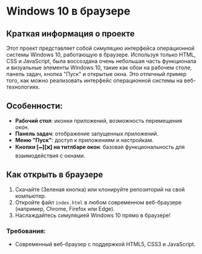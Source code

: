 # Windows 10 в браузере

## Краткая информация о проекте

Этот проект представляет собой симуляцию интерфейса операционной системы Windows 10, работающую в браузере. Используя только HTML, CSS и JavaScript, была воссоздана очень небольшая часть функционала и визуальные элементы Windows 10, такие как обои на рабочем столе, панель задач, кнопка "Пуск" и открытые окна. Это отличный пример того, как можно реализовать интерфейс операционной системы на веб-технологиях.

## Особенности:

- **Рабочий стол**: иконки приложений, возможность перемещения окон.
- **Панель задач**: отображение запущенных приложений.
- **Меню "Пуск"**: доступ к приложениям и настройкам.
- **Кнопки [🗕︎][🗙︎] на титлбаре окон**: базовая функциональность для взаимодействия с окнами.

## Как открыть в браузере

1. Скачайте (Зеленая кнопка) или клонируйте репозиторий на свой компьютер.
2. Откройте файл `index.html` в любом современном веб-браузере (например, Chrome, Firefox или Edge).
3. Наслаждайтесь симуляцией Windows 10 прямо в браузере!

### Требования:

- Современный веб-браузер с поддержкой HTML5, CSS3 и JavaScript.
